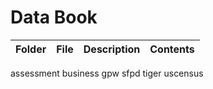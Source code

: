 # Data Book

Folder | File | Description | Contents
:--|:--|:--|:--
assessment
business
gpw
sfpd
tiger
uscensus